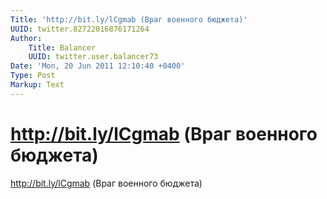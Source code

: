 ```yaml
---
Title: 'http://bit.ly/lCgmab (Враг военного бюджета)'
UUID: twitter.82722016876171264
Author:
    Title: Balancer
    UUID: twitter.user.balancer73
Date: 'Mon, 20 Jun 2011 12:10:40 +0400'
Type: Post
Markup: Text
---
```


# http://bit.ly/lCgmab (Враг военного бюджета)

http://bit.ly/lCgmab (Враг военного бюджета)